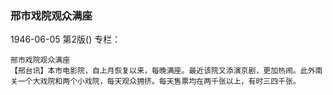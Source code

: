 ### 邢市戏院观众满座

1946-06-05
第2版()
专栏：

    邢市戏院观众满座
    【邢台讯】本市电影院，自上月恢复以来，每晚满座。最近该院又添演京剧，更加热闹。此外南关一个大戏院和两个小戏院，每天观众拥挤。每天售票均在两千张以上，有时三四千张。
